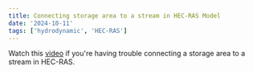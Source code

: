 ```yaml
---
title: Connecting storage area to a stream in HEC-RAS Model
date: '2024-10-11'
tags: ['hydrodynamic', 'HEC-RAS']
---
```


<script>
    import YoutubeEmbed from '$lib/components/YoutubeEmbed.svelte';
</script>


Watch this [video](https://www.youtube.com/watch?v=OYjzyLrEAJ0) if you're having trouble connecting a storage area to a stream in HEC-RAS.

<YoutubeEmbed videoId="OYjzyLrEAJ0" />